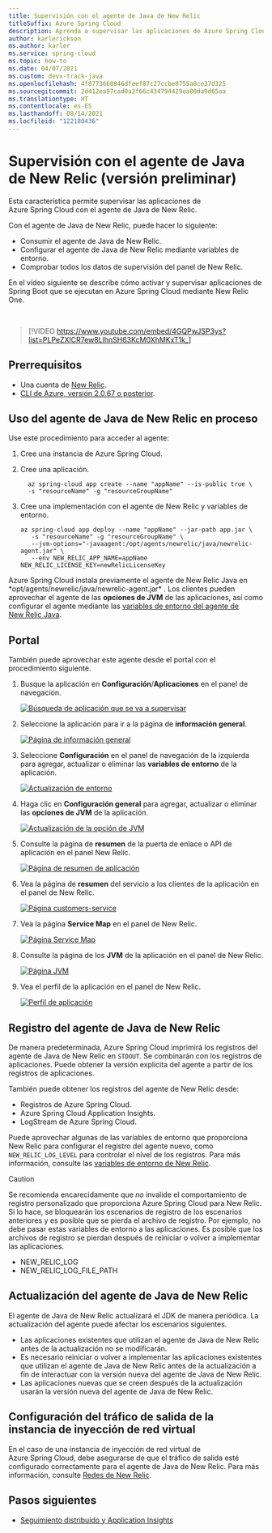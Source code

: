```yaml
---
title: Supervisión con el agente de Java de New Relic
titleSuffix: Azure Spring Cloud
description: Aprenda a supervisar las aplicaciones de Azure Spring Cloud con el agente de Java de New Relic.
author: karlerickson
ms.author: karler
ms.service: spring-cloud
ms.topic: how-to
ms.date: 04/07/2021
ms.custom: devx-track-java
ms.openlocfilehash: 4f8773660846dfeef87c27ccbe0755a0ce37d325
ms.sourcegitcommit: 2d412ea97cad0a2f66c434794429ea80da9d65aa
ms.translationtype: HT
ms.contentlocale: es-ES
ms.lasthandoff: 08/14/2021
ms.locfileid: "122180436"
---
```

# <a name="how-to-monitor-with-new-relic-java-agent-preview"></a>Supervisión con el agente de Java de New Relic (versión preliminar)

Esta característica permite supervisar las aplicaciones de Azure Spring Cloud con el agente de Java de New Relic.

Con el agente de Java de New Relic, puede hacer lo siguiente:
* Consumir el agente de Java de New Relic.
* Configurar el agente de Java de New Relic mediante variables de entorno.
* Comprobar todos los datos de supervisión del panel de New Relic.

En el vídeo siguiente se describe cómo activar y supervisar aplicaciones de Spring Boot que se ejecutan en Azure Spring Cloud mediante New Relic One.

<br>

> [!VIDEO https://www.youtube.com/embed/4GQPwJSP3ys?list=PLPeZXlCR7ew8LlhnSH63KcM0XhMKxT1k_]

## <a name="prerequisites"></a>Prerrequisitos

* Una cuenta de [New Relic](https://newrelic.com/).
* [CLI de Azure, versión 2.0.67 o posterior](/cli/azure/install-azure-cli).

## <a name="leverage-the-new-relic-java-in-process-agent"></a>Uso del agente de Java de New Relic en proceso

Use este procedimiento para acceder al agente:

1. Cree una instancia de Azure Spring Cloud.

2. Cree una aplicación.

    ```azurecli
      az spring-cloud app create --name "appName" --is-public true \
      -s "resourceName" -g "resourceGroupName"
    ```

3. Cree una implementación con el agente de New Relic y variables de entorno.

    ```azurecli
    az spring-cloud app deploy --name "appName" --jar-path app.jar \
       -s "resourceName" -g "resourceGroupName" \
       --jvm-options="-javaagent:/opt/agents/newrelic/java/newrelic-agent.jar" \
       --env NEW_RELIC_APP_NAME=appName NEW_RELIC_LICENSE_KEY=newRelicLicenseKey
    ```

Azure Spring Cloud instala previamente el agente de New Relic Java en *opt/agents/newrelic/java/newrelic-agent.jar\* . Los clientes pueden aprovechar el agente de las **opciones de JVM** de las aplicaciones, así como configurar el agente mediante las [variables de entorno del agente de New Relic Java](https://docs.newrelic.com/docs/agents/java-agent/configuration/java-agent-configuration-config-file/#Environment_Variables).

## <a name="portal"></a>Portal

También puede aprovechar este agente desde el portal con el procedimiento siguiente.

1. Busque la aplicación en **Configuración**/**Aplicaciones** en el panel de navegación.

   [ ![Búsqueda de aplicación que se va a supervisar](media/new-relic-monitoring/find-app.png) ](media/new-relic-monitoring/find-app.png)

2. Seleccione la aplicación para ir a la página de **información general**.

   [ ![Página de información general](media/new-relic-monitoring/overview-page.png) ](media/new-relic-monitoring/overview-page.png)

3. Seleccione **Configuración** en el panel de navegación de la izquierda para agregar, actualizar o eliminar las **variables de entorno** de la aplicación.

   [ ![Actualización de entorno](media/new-relic-monitoring/configurations-update-environment.png) ](media/new-relic-monitoring/configurations-update-environment.png)

4. Haga clic en **Configuración general** para agregar, actualizar o eliminar las **opciones de JVM** de la aplicación.

   [ ![Actualización de la opción de JVM](media/new-relic-monitoring/update-jvm-option.png) ](media/new-relic-monitoring/update-jvm-option.png)

5. Consulte la página de **resumen** de la puerta de enlace o API de aplicación en el panel New Relic.

   [ ![Página de resumen de aplicación](media/new-relic-monitoring/app-summary-page.png) ](media/new-relic-monitoring/app-summary-page.png)

6. Vea la página de **resumen** del servicio a los clientes de la aplicación en el panel de New Relic.
 
   [ ![Página customers-service](media/new-relic-monitoring/customers-service.png) ](media/new-relic-monitoring/customers-service.png)  

7. Vea la página **Service Map** en el panel de New Relic.  

   [ ![Página Service Map](media/new-relic-monitoring/service-map.png) ](media/new-relic-monitoring/service-map.png)

8. Consulte la página de los **JVM** de la aplicación en el panel de New Relic.

   [ ![Página JVM](media/new-relic-monitoring/jvm-page.png) ](media/new-relic-monitoring/jvm-page.png)

9. Vea el perfil de la aplicación en el panel de New Relic.

   [ ![Perfil de aplicación](media/new-relic-monitoring/profile-app.png) ](media/new-relic-monitoring/profile-app.png)

## <a name="new-relic-java-agent-logging"></a>Registro del agente de Java de New Relic

De manera predeterminada, Azure Spring Cloud imprimirá los registros del agente de Java de New Relic en `STDOUT`. Se combinarán con los registros de aplicaciones. Puede obtener la versión explícita del agente a partir de los registros de aplicaciones.

También puede obtener los registros del agente de New Relic desde:

* Registros de Azure Spring Cloud.
* Azure Spring Cloud Application Insights.
* LogStream de Azure Spring Cloud.

Puede aprovechar algunas de las variables de entorno que proporciona New Relic para configurar el registro del agente nuevo, como `NEW_RELIC_LOG_LEVEL` para controlar el nivel de los registros. Para más información, consulte las [variables de entorno de New Relic](https://docs.newrelic.com/docs/agents/java-agent/configuration/java-agent-configuration-config-file/#Environment_Variables).

> [!CAUTION]
> Se recomienda encarecidamente que *no* invalide el comportamiento de registro personalizado que proporciona Azure Spring Cloud para New Relic. Si lo hace, se bloquearán los escenarios de registro de los escenarios anteriores y es posible que se pierda el archivo de registro. Por ejemplo, no debe pasar estas variables de entorno a las aplicaciones. Es posible que los archivos de registro se pierdan después de reiniciar o volver a implementar las aplicaciones.
>
> * NEW_RELIC_LOG
> * NEW_RELIC_LOG_FILE_PATH

## <a name="new-relic-java-agent-updateupgrade"></a>Actualización del agente de Java de New Relic

El agente de Java de New Relic actualizará el JDK de manera periódica. La actualización del agente puede afectar los escenarios siguientes.

* Las aplicaciones existentes que utilizan el agente de Java de New Relic antes de la actualización no se modificarán.
* Es necesario reiniciar o volver a implementar las aplicaciones existentes que utilizan el agente de Java de New Relic antes de la actualización a fin de interactuar con la versión nueva del agente de Java de New Relic.
* Las aplicaciones nuevas que se creen después de la actualización usarán la versión nueva del agente de Java de New Relic.

## <a name="vnet-injection-instance-outbound-traffic-configuration"></a>Configuración del tráfico de salida de la instancia de inyección de red virtual

En el caso de una instancia de inyección de red virtual de Azure Spring Cloud, debe asegurarse de que el tráfico de salida esté configurado correctamente para el agente de Java de New Relic. Para más información, consulte [Redes de New Relic](https://docs.newrelic.com/docs/using-new-relic/cross-product-functions/install-configure/networks/#agents).

## <a name="next-steps"></a>Pasos siguientes

* [Seguimiento distribuido y Application Insights](how-to-distributed-tracing.md)
